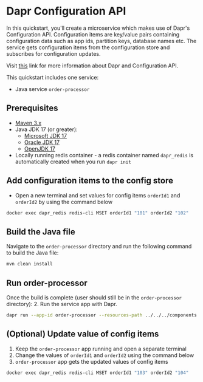 # Dapr Configuration API

In this quickstart, you'll create a microservice which makes use of Dapr's Configuration API. Configuration items are key/value pairs containing configuration data such as app ids, partition keys, database names etc. The service gets configuration items from the configuration store and subscribes for configuration updates.

Visit [this](https://docs.dapr.io/developing-applications/building-blocks/configuration/) link for more information about Dapr and Configuration API.

This quickstart includes one service:

- Java service `order-processor`

## Prerequisites

- [Maven 3.x](https://maven.apache.org/install.html)
- Java JDK 17 (or greater):
  - [Microsoft JDK 17](https://learn.microsoft.com/en-us/java/openjdk/download#openjdk-17)
  - [Oracle JDK 17](https://www.oracle.com/java/technologies/downloads/?er=221886#java17)
  - [OpenJDK 17](https://jdk.java.net/17/)
- Locally running redis container - a redis container named `dapr_redis` is automatically created when you run `dapr init`

## Add configuration items to the config store

- Open a new terminal and set values for config items `orderId1` and `orderId2` by using the command below

<!-- STEP
name: Add configuration items
expected_stdout_lines:
  - 'OK'
-->

```bash
docker exec dapr_redis redis-cli MSET orderId1 "101" orderId2 "102"
```

<!-- END_STEP -->

## Build the Java file

Navigate to the `order-processor` directory and run the following command to build the Java file:
<!-- STEP
name: Build Java file
working_dir: ./order-processor
-->

```bash
mvn clean install
```

<!-- END_STEP -->

## Run order-processor

Once the build is complete (user should still be in the `order-processor` directory):
2. Run the service app with Dapr.

<!-- STEP
name: Run order-processor service
expected_stdout_lines:
  - "== APP == Configuration for orderId2: {'value':'102'}"
  - '== APP == App subscribed to config changes with subscription id:'
  - '== APP == App unsubscribed to config changes'
  - "Exited App successfully"
expected_stderr_lines:
output_match_mode: substring
match_order: none
sleep: 120
-->

```bash
dapr run --app-id order-processor --resources-path ../../../components -- java -jar target/OrderProcessingService-0.0.1-SNAPSHOT.jar
```

<!-- END_STEP -->

## (Optional) Update value of config items

1. Keep the `order-processor` app running and open a separate terminal
2. Change the values of `orderId1` and `orderId2` using the command below
3. `order-processor` app gets the updated values of config items

<!-- STEP
name: Update config items
-->

```bash
docker exec dapr_redis redis-cli MSET orderId1 "103" orderId2 "104"
```

<!--END_STEP -->
